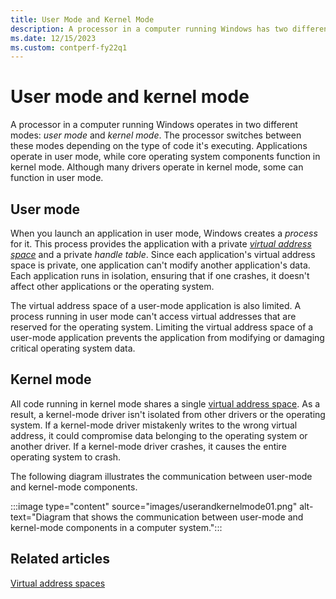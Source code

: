 ```yaml
---
title: User Mode and Kernel Mode
description: A processor in a computer running Windows has two different modes - user mode and kernel mode.
ms.date: 12/15/2023
ms.custom: contperf-fy22q1
---
```


# User mode and kernel mode

A processor in a computer running Windows operates in two different modes: *user mode* and *kernel mode*. The processor switches between these modes depending on the type of code it's executing. Applications operate in user mode, while core operating system components function in kernel mode. Although many drivers operate in kernel mode, some can function in user mode.

## User mode 

When you launch an application in user mode, Windows creates a *process* for it. This process provides the application with a private [*virtual address space*](virtual-address-spaces.md) and a private *handle table*. Since each application's virtual address space is private, one application can't modify another application's data. Each application runs in isolation, ensuring that if one crashes, it doesn't affect other applications or the operating system.

The virtual address space of a user-mode application is also limited. A process running in user mode can't access virtual addresses that are reserved for the operating system. Limiting the virtual address space of a user-mode application prevents the application from modifying or damaging critical operating system data.

## Kernel mode

All code running in kernel mode shares a single [virtual address space](virtual-address-spaces.md). As a result, a kernel-mode driver isn't isolated from other drivers or the operating system. If a kernel-mode driver mistakenly writes to the wrong virtual address, it could compromise data belonging to the operating system or another driver. If a kernel-mode driver crashes, it causes the entire operating system to crash.

The following diagram illustrates the communication between user-mode and kernel-mode components.

:::image type="content" source="images/userandkernelmode01.png" alt-text="Diagram that shows the communication between user-mode and kernel-mode components in a computer system.":::

## Related articles

[Virtual address spaces](virtual-address-spaces.md)
